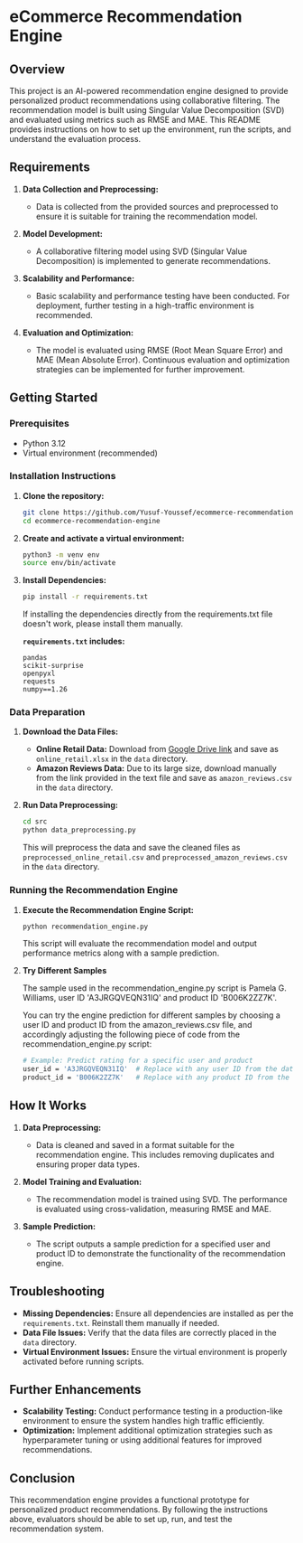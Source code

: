 # eCommerce Recommendation Engine

## Overview

This project is an AI-powered recommendation engine designed to provide personalized product recommendations using collaborative filtering. The recommendation model is built using Singular Value Decomposition (SVD) and evaluated using metrics such as RMSE and MAE. This README provides instructions on how to set up the environment, run the scripts, and understand the evaluation process.

## Requirements

1. **Data Collection and Preprocessing:** 
   - Data is collected from the provided sources and preprocessed to ensure it is suitable for training the recommendation model.

2. **Model Development:**
   - A collaborative filtering model using SVD (Singular Value Decomposition) is implemented to generate recommendations.

3. **Scalability and Performance:**
   - Basic scalability and performance testing have been conducted. For deployment, further testing in a high-traffic environment is recommended.

4. **Evaluation and Optimization:**
   - The model is evaluated using RMSE (Root Mean Square Error) and MAE (Mean Absolute Error). Continuous evaluation and optimization strategies can be implemented for further improvement.

## Getting Started

### Prerequisites

- Python 3.12
- Virtual environment (recommended)

### Installation Instructions

1. **Clone the repository:**

   ```bash
   git clone https://github.com/Yusuf-Youssef/ecommerce-recommendation-engine.git
   cd ecommerce-recommendation-engine
   ```

2. **Create and activate a virtual environment:**

   ```bash
   python3 -m venv env
   source env/bin/activate
   ```

3. **Install Dependencies:**
   ```bash
   pip install -r requirements.txt
   ```

   If installing the dependencies directly from the requirements.txt file doesn't work, please install them manually.

   **`requirements.txt` includes:**
   ```
   pandas
   scikit-surprise
   openpyxl
   requests
   numpy==1.26
   ```

### Data Preparation

1. **Download the Data Files:**
   - **Online Retail Data:** Download from [Google Drive link](https://drive.google.com/uc?export=download&id=12Z6DOV-tZ5ujLajzpOa6SmhU4v5HWThw) and save as `online_retail.xlsx` in the `data` directory.
   - **Amazon Reviews Data:** Due to its large size, download manually from the link provided in the text file and save as `amazon_reviews.csv` in the `data` directory.

2. **Run Data Preprocessing:**
   ```bash
   cd src
   python data_preprocessing.py
   ```

   This will preprocess the data and save the cleaned files as `preprocessed_online_retail.csv` and `preprocessed_amazon_reviews.csv` in the `data` directory.

### Running the Recommendation Engine

1. **Execute the Recommendation Engine Script:**
   ```bash
   python recommendation_engine.py
   ```

   This script will evaluate the recommendation model and output performance metrics along with a sample prediction.

2. **Try Different Samples**

    The sample used in the recommendation_engine.py script is Pamela G. Williams, user ID 'A3JRGQVEQN31IQ' and product ID 'B006K2ZZ7K'.

   You can try the engine prediction for different samples by choosing a user ID and product ID from the amazon_reviews.csv file, and accordingly adjusting the following piece of code from the recommendation_engine.py script:

   ```bash
   # Example: Predict rating for a specific user and product
   user_id = 'A3JRGQVEQN31IQ'  # Replace with any user ID from the dataset
   product_id = 'B006K2ZZ7K'   # Replace with any product ID from the dataset
   ```

## How It Works

1. **Data Preprocessing:** 
   - Data is cleaned and saved in a format suitable for the recommendation engine. This includes removing duplicates and ensuring proper data types.

2. **Model Training and Evaluation:**
   - The recommendation model is trained using SVD. The performance is evaluated using cross-validation, measuring RMSE and MAE.

3. **Sample Prediction:**
   - The script outputs a sample prediction for a specified user and product ID to demonstrate the functionality of the recommendation engine.

## Troubleshooting

- **Missing Dependencies:** Ensure all dependencies are installed as per the `requirements.txt`. Reinstall them manually if needed.
- **Data File Issues:** Verify that the data files are correctly placed in the `data` directory.
- **Virtual Environment Issues:** Ensure the virtual environment is properly activated before running scripts.

## Further Enhancements

- **Scalability Testing:** Conduct performance testing in a production-like environment to ensure the system handles high traffic efficiently.
- **Optimization:** Implement additional optimization strategies such as hyperparameter tuning or using additional features for improved recommendations.

## Conclusion

This recommendation engine provides a functional prototype for personalized product recommendations. By following the instructions above, evaluators should be able to set up, run, and test the recommendation system.

